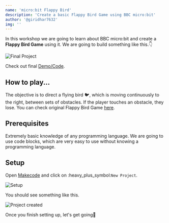 ```yaml
---
name: 'micro:bit Flappy Bird'
description: 'Create a basic Flappy Bird Game using BBC micro:bit'
author: '@giridhar7632'
img: ''
---
```


In this workshop we are going to learn about BBC micro:bit and create a **Flappy Bird Game** using it. We are going to build something like this.:point_down:

![Final Project]()

Check out final [Demo/Code](https://makecode.microbit.org/_i6g2xLFeTTfP).

## How to play...

The objective is to direct a flying bird :bird:, which is moving continuously to the right, between sets of obstacles. If the player touches an obstacle, they lose. You can check original Flappy Bird Game [here](https://flappybird.io/).

## Prerequisites

Extremely basic knowledge of any programming language. We are going to use code blocks, which are very easy to use without knowing a programming language.

## Setup

Open [Makecode](https://makecode.microbit.org/) and click on :heavy_plus_symbol:`New Project`.

![Setup]()

You should see something like this. 

![Project created]()

Once you finish setting up, let's get going:rocket:
